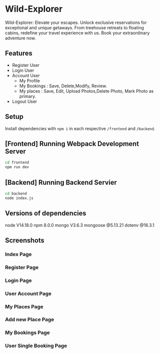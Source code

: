 # Wild-Explorer


Wild-Explorer: Elevate your escapes. Unlock exclusive reservations for exceptional and unique getaways. From treehouse retreats to floating cabins, redefine your travel experience with us. Book your extraordinary adventure now.

## Features

* Register User
* Login User
* Account User 
    - My Profile 
    - My Bookings : Save, Delete,Modify, Review.
    - My places : Save, Edit, Upload Photos,Delete Photo, Mark Photo as primary.
* Logout User


## Setup

Install dependencies with `npm i` in each respective `/frontend` and `/backend`.

## [Frontend] Running Webpack Development Server

```sh
cd frontend
npm run dev
```

## [Backend] Running Backend Servier

```sh
cd backend
node index.js
```

 ## Versions of dependencies

node V14.18.0
npm 8.0.0
mongo V3.6.3
mongoose @5.13.21
dotenv @16.3.1

## Screenshots

### Index Page
### Register Page
### Login Page
### User Account Page
### My Places Page
### Add new Place Page
### My Bookings Page
### User Single Booking Page